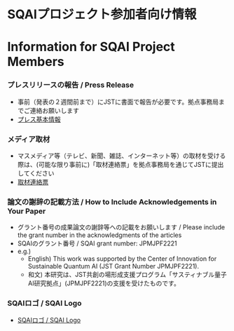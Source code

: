 # SQAIプロジェクト参加者向け情報

# Information for SQAI Project Members

### プレスリリースの報告 / Press Release

* 事前（発表の２週間前まで）にJSTに書面で報告が必要です。拠点事務局までご連絡お願いします
* [プレス基本情報](https://www.jst.go.jp/pf/platform/file/puresu_kihonn_zyouhou.xlsx)

### メディア取材

* マスメディア等（テレビ、新聞、雑誌、インターネット等）の取材を受ける際は、(可能な限り事前に)「取材連絡票」を拠点事務局を通じてJSTに提出してください
* [取材連絡票](https://www.jst.go.jp/pf/platform/file/syuzai_rennrakuhyou.xlsx)

### 論文の謝辞の記載方法 / How to Include Acknowledgements in Your Paper

* グラント番号の成果論文の謝辞等への記載をお願いします / Please include the grant number in the acknowledgments of the articles
* SQAIのグラント番号 / SQAI grant number: JPMJPF2221
* e.g.)
  * English) This work was supported by the Center of Innovation for Sustainable Quantum AI (JST Grant Number JPMJPF2221).
  * 和文) 本研究は、JST共創の場形成支援プログラム「サスティナブル量子AI研究拠点」(JPMJPF2221)の支援を受けたものです。

### SQAIロゴ / SQAI Logo

* [SQAIロゴ / SQAI Logo](logo/README.md)
